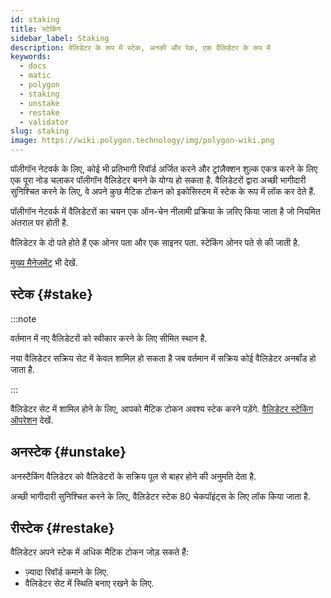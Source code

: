 ```yaml
---
id: staking
title: स्टेकिंग
sidebar_label: Staking
description: वेलिडेटर के रूप में स्टेक, अनकी और रेक, एक वैलिडेटर के रूप में
keywords:
  - docs
  - matic
  - polygon
  - staking
  - unstake
  - restake
  - validator
slug: staking
image: https://wiki.polygon.technology/img/polygon-wiki.png
---
```


पॉलीगॉन नेटवर्क के लिए, कोई भी प्रतिभागी रिवॉर्ड अर्जित करने और ट्रांज़ैक्शन शुल्क एकत्र करने के लिए एक पूरा नोड चलाकर पॉलीगॉन वैलिडेटर बनने के योग्य हो सकता है. वैलिडेटरों द्वारा अच्छी भागीदारी सुनिश्चित करने के लिए, वे अपने कुछ मैटिक टोकन को इकोसिस्टम में स्टेक के रूप में लॉक कर देते हैं.

पॉलीगॉन नेटवर्क में वैलिडेटरों का चयन एक ऑन-चेन नीलामी प्रक्रिया के ज़रिए किया जाता है जो नियमित अंतराल पर होती है.

वैलिडेटर के दो पते होते हैं एक ओनर पता और एक साइनर पता. स्टेकिंग ओनर पते से की जाती है.

[मुख्य मैनेजमेंट](key-management.md) भी देखें.

## स्टेक {#stake}

:::note

वर्तमान में नए वैलिडेटरों को स्वीकार करने के लिए सीमित स्थान है.

नया वैलिडेटर सक्रिय सेट में केवल शामिल हो सकता है जब वर्तमान में सक्रिय कोई वैलिडेटर अनबॉंड हो जाता है.

:::

वैलिडेटर सेट में शामिल होने के लिए, आपको मैटिक टोकन अवश्य स्टेक करने पड़ेंगे. [वैलिडेटर स्टेकिंग ऑपरेशन](/docs/maintain/validate/validator-staking-operations) देखें.

## अनस्टेक {#unstake}

अनस्टैकिंग वैलिडेटर को वैलिडेटरों के सक्रिय पूल से बाहर होने की अनुमति देता है.

अच्छी भागीदारी सुनिश्चित करने के लिए, वैलिडेटर स्टेक 80 चेकपॉइंट्स के लिए लॉक किया जाता है.

## रीस्टेक {#restake}

वैलिडेटर अपने स्टेक में अधिक मैटिक टोकन जोड़ सकते हैं:

* ज़्यादा रिवॉर्ड कमाने के लिए.
* वैलिडेटर सेट में स्थिति बनाए रखने के लिए.
